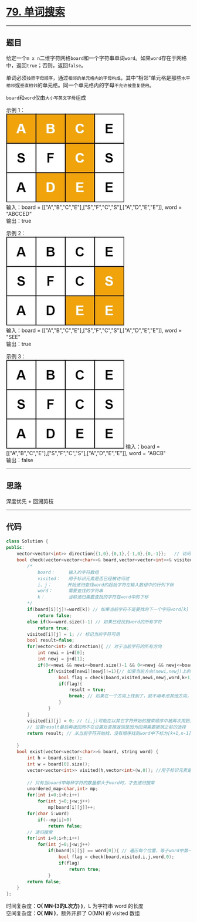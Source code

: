 # [79. 单词搜索](https://leetcode.cn/problems/word-search/description/)

---

## 题目

给定一个`m x n`二维字符网格`board`和一个字符串单词`word`。如果`word`存在于网格中，返回`true`；否则，返回`false`。

单词必须`按照字母顺序`，通过`相邻的单元格内的字母构成`，其中“相邻”单元格是那些`水平相邻`或`垂直相邻`的单元格。同一个单元格内的字母`不允许被重复使用`。

`board`和`word`仅由`大小写英文字母`组成  

示例 1：  
![Alt text](https://github.com/yang-yang-o-o/CodingNotes/blob/main/Coding/asset/79_1.png)  
输入：board = [["A","B","C","E"],["S","F","C","S"],["A","D","E","E"]\], word = "ABCCED"  
输出：true  

示例 2：  
![Alt text](https://github.com/yang-yang-o-o/CodingNotes/blob/main/Coding/asset/79_2.png)  
输入：board = [["A","B","C","E"],["S","F","C","S"],["A","D","E","E"]\], word = "SEE"  
输出：true  

示例 3：  
![Alt text](https://github.com/yang-yang-o-o/CodingNotes/blob/main/Coding/asset/79_3.png)
输入：board = [["A","B","C","E"],["S","F","C","S"],["A","D","E","E"]\], word = "ABCB"  
输出：false  

---

## 思路

深度优先 + 回溯剪枝

---

## 代码

```C++
class Solution {
public:
    vector<vector<int>> direction{{1,0},{0,1},{-1,0},{0,-1}};   // 访问方向
    bool check(vector<vector<char>>& board,vector<vector<int>>& visited,int i,int j,string& word,int k){
        /*
            board：     输入的字符数组
            visited：   用于标识元素是否已经被访问过
            i、j：      开始递归查找word的起始字符在输入数组中的行列下标   
            word：      需要查找的字符串
            k：         当前递归需要查找的字符在word中的下标
        */
        if(board[i][j]!=word[k]) // 如果当前字符不是要找的下一个字符word[k]
            return false;
        else if(k==word.size()-1) // 如果已经找到word的所有字符
            return true;
        visited[i][j] = 1; // 标记当前字符可用
        bool result=false;
        for(vector<int> d:direction){ // 对于当前字符的所有方向
            int newi = i+d[0];
            int newj = j+d[1];
            if(0<=newi && newi<=board.size()-1 && 0<=newj && newj<=board[0].size()-1) // 如果没有越界
                if(visited[newi][newj]!=1){// 如果当前方向(newi,newj)上的这个字符没有被访问过
                    bool flag = check(board,visited,newi,newj,word,k+1); // 从当前方向开始顺序找word中下标为[k+1,n-1]的部分，找到返回true，否则返回false
                    if(flag){
                        result = true;
                        break; // 如果在一个方向上找到了，就不用考虑其他方向，每层递归返回后都不再处理剩下的方向，一直递归返回到首次调用处。
                    }
                }
        }
        visited[i][j] = 0; // (i,j)可能在以其它字符开始的搜索顺序中被再次用到，所以需要重新设为false，也相当于回溯里的pop操作
        // 设置result最后再返回而不在设置处直接返回是因为回溯需要撤销之前的选择
        return result; // 从当前字符开始找，没有顺序找到word中下标为[k+1,n-1]的所有字符则返回false，有一个方向找到了，就返回true。
        
    }    
    bool exist(vector<vector<char>>& board, string word) {
        int h = board.size();
        int w = board[0].size();
        vector<vector<int>> visited(h,vector<int>(w,0)); //用于标识元素是否已经被访问过

        // 只有当board中每种字符的数量都大于word时，才去递归搜索
        unordered_map<char,int> mp;
        for(int i=0;i<h;i++)
            for(int j=0;j<w;j++)
                mp[board[i][j]]++;
        for(char i:word)
            if(--mp[i]<0)
                return false;
        // 递归搜索
        for(int i=0;i<h;i++)
            for(int j=0;j<w;j++)
                if(board[i][j] == word[0]){ // 遍历每个位置，等于word中第一个字符才去继续查找
                    bool flag = check(board,visited,i,j,word,0);
                    if(flag)
                        return true;
                }
        return false;
    }
};
```

时间复杂度：**O( MN⋅(3的L次方) )**，L 为字符串 word 的长度  
空间复杂度：**O( MN )**，额外开辟了 O(MN) 的 visited 数组
